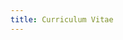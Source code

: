 ```yaml
---
title: Curriculum Vitae
---
```


<CurriculumVitaeLayout>
<template #summary>

# Antonio Gonzalez Gea

- Software Crafter & Founder @ [TypedDevs][typeddevs]
- Creator of [Huezzle][huezzle]
- Active Contributor to [bashunit][bashunit] and [Gacela][gacela]

Full stack developer with over 10 years of experience,
passionate about programming from a young age and dedicated to continuous learning and teaching of best practices.
I explore 3D printing, merging creativity and technical skills.

</template>
<template #contact>

## Contact

- [dev@antonio.gg][mailto]
- [antonio.gg][home-page]
- [linkedin.com/in/agg-dev][linkedin]
- [github.com/antonio-gg-dev][github]
- [printables.com/@Katarn][printables]

</template>
<template #experience>

## Experience

### Co-Founder _- [TypedDevs][typeddevs]_

November 2023 - Actualidad

- Full involvement from conceptualization to realization of [bashunit][bashunit] and [Flagppe][flagppe].

### Frontend Lead _- [Zapp Studio][zapp-studio]_

April 2023 - Present _(8 months)_

- Comprehensive development of multiple web applications, applying methodologies such as TDD, DDD, and Hexagonal
  Architecture, and using technologies like TypeScript, Sass, Vue.js, Angular, and Node.js among many others.
- Mentoring development teams in good software development practices and SOLID principles,
  fostering code quality and efficiency.

### CTO _- [LEVERADE][leverade]_

May 2015 - April 2023 _(8 years)_

- Leading the development and product team in new best practices and methodologies including
  TDD, XP, Scrum, SOLID, Hexagonal Architecture, DDD, and CQRS.
- Migration of all services to a distributed system, with high availability and horizontal scalability.
- Design and development of the federative management REST API integrated with websites and platforms of hundreds of
  clients and collaborators.
- Design and development of multiple PWAs using technologies like TypeScript, TailwindCSS, React.js, and Vue.js.

### Software Developer _- [LEVERADE][leverade]_

March 2014 - May 2015 _(1 year)_

- Redesign and development of the competitive management, refereeing, and licensing platform using technologies like
  Bootstrap, Laravel, and jQuery.

### Software Developer _- [Convega][convega]_

March 2014 - May 2015 _(1 year)_

- Migration of several websites for compliance with Web Content Accessibility Guidelines.

</template>
<template #projects>

## Projects

### bashunit

bashunit is a testing framework for Bash scripts.
I actively contribute to the planning, documentation, and development of the project.

- [bashunit.typeddevs.com][bashunit] _(documentation)_
- [github.com/TypedDevs/bashunit](https://github.com/TypedDevs/bashunit) _(source code)_
- [twitter.com/bashunit](https://twitter.com/bashunit) _(official account)_

### Huezzle

A puzzle game generated procedurally
so that every day all players face the same challenge.

Project carried out solo from the conception of the idea to its publication.
It has an average of 100 daily players.

- [huezzle.antonio.gg][huezzle] _(play now)_
- [github.com/antonio-gg-dev/Huezzle](https://github.com/antonio-gg-dev/Huezzle) _(source code)_
- [twitter.com/huezzle](https://twitter.com/huezzle) _(official account)_

### Gacela

Framework for creating modular PHP applications, facilitating communication between modules and allowing their
integration with other frameworks like Laravel or Symfony.

I actively contribute to Gacela, especially in the development of its routing module.

- [gacela-project.com][gacela] _(documentation)_
- [github.com/gacela-project](https://github.com/gacela-project) _(source code)_
- [twitter.com/gacela_project](https://twitter.com/gacela_project) _(official account)_

</template>
<template #education>

## Education

### Multiplatform Application Development

**Higher Education Training Cycle** _- IES Ingeniero de la Cierva_
\
2012 - 2014 _(2 years)_

### Systems Administration and Network Management

**Higher Education Training Cycle** _- IES Las Espeñetas_
\
2008 - 2010 _(2 years)_

</template>
<template #languages>

## Languages

- Spanish _(Native)_
- English _(Professional proficiency)_

</template>
<template #skills>

## Skills

- 3D Printing
- 3D Prototyping
- Adobe Illustrator
- Adobe Photoshop
- Agile
- Autodesk Fusion 360
- Bash
- bashunit
- Bitbucket
- Bootstrap
- CI/CD
- CRUD
- CSS
- DDD
- DevOps
- Docker
- Express.js
- Extreme Programming
- Figma
- Git
- GitHub
- Google Cloud
- Hexagonal Architecture
- HTML
- JavaScript
- Jest
- JIRA
- Laravel
- Linux
- Microfrontends
- Microservices
- MySQL
- Next.js
- Node.js
- Nuxt.js
- PHP
- PHPUnit
- PhpStorm
- PostgreSQL
- Project Management
- Prusa
- PrusaSlicer
- Python
- React.js
- RESTful
- Sass
- Scrum
- SCSS
- Software Architecture
- Software Development
- SOLID
- Storybook
- Supabase
- Tailwind CSS
- TDD
- TypeScript
- Ubuntu
- VitePress
- Vue.js

</template>
</CurriculumVitaeLayout>

[mailto]: mailto:dev@antonio.gg
[home-page]: https://antonio.gg/
[linkedin]: https://www.linkedin.com/in/agg-dev/
[github]: https://github.com/antonio-gg-dev/
[printables]: https://www.printables.com/@Katarn
[typeddevs]: https://typeddevs.com/
[huezzle]: /projects/huezzle
[bashunit]: /projects/bashunit
[flagppe]: https://flagppe.com/
[gacela]: /projects/gacela-project
[zapp-studio]: https://zapp-studio.com/
[leverade]: https://leverade.com/
[convega]: https://www.convega.com/

<script lang="ts" setup>
import CurriculumVitaeLayout from '@/layouts/CurriculumVitaeLayout/CurriculumVitaeLayout.vue'
</script>
